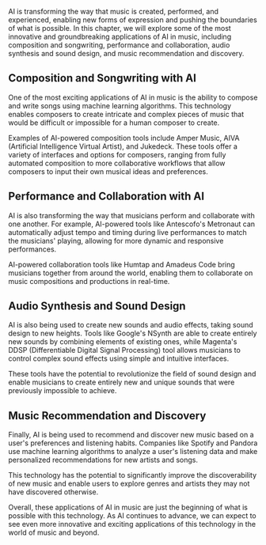 

AI is transforming the way that music is created, performed, and experienced, enabling new forms of expression and pushing the boundaries of what is possible. In this chapter, we will explore some of the most innovative and groundbreaking applications of AI in music, including composition and songwriting, performance and collaboration, audio synthesis and sound design, and music recommendation and discovery.

Composition and Songwriting with AI
-----------------------------------

One of the most exciting applications of AI in music is the ability to compose and write songs using machine learning algorithms. This technology enables composers to create intricate and complex pieces of music that would be difficult or impossible for a human composer to create.

Examples of AI-powered composition tools include Amper Music, AIVA (Artificial Intelligence Virtual Artist), and Jukedeck. These tools offer a variety of interfaces and options for composers, ranging from fully automated composition to more collaborative workflows that allow composers to input their own musical ideas and preferences.

Performance and Collaboration with AI
-------------------------------------

AI is also transforming the way that musicians perform and collaborate with one another. For example, AI-powered tools like Antescofo's Metronaut can automatically adjust tempo and timing during live performances to match the musicians' playing, allowing for more dynamic and responsive performances.

AI-powered collaboration tools like Humtap and Amadeus Code bring musicians together from around the world, enabling them to collaborate on music compositions and productions in real-time.

Audio Synthesis and Sound Design
--------------------------------

AI is also being used to create new sounds and audio effects, taking sound design to new heights. Tools like Google's NSynth are able to create entirely new sounds by combining elements of existing ones, while Magenta's DDSP (Differentiable Digital Signal Processing) tool allows musicians to control complex sound effects using simple and intuitive interfaces.

These tools have the potential to revolutionize the field of sound design and enable musicians to create entirely new and unique sounds that were previously impossible to achieve.

Music Recommendation and Discovery
----------------------------------

Finally, AI is being used to recommend and discover new music based on a user's preferences and listening habits. Companies like Spotify and Pandora use machine learning algorithms to analyze a user's listening data and make personalized recommendations for new artists and songs.

This technology has the potential to significantly improve the discoverability of new music and enable users to explore genres and artists they may not have discovered otherwise.

Overall, these applications of AI in music are just the beginning of what is possible with this technology. As AI continues to advance, we can expect to see even more innovative and exciting applications of this technology in the world of music and beyond.
